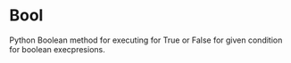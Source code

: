 # Bool
Python Boolean method for executing for True or False
for given condition for boolean execpresions.
